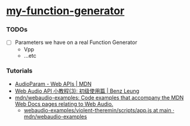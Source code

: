 [my-function-generator](https://dirkarnez.github.io/my-function-generator)
==========================================================================
### TODOs
- [ ] Parameters we have on a real Function Generator
    - Vpp
    - ...etc
### Tutorials
- [AudioParam - Web APIs | MDN](https://developer.mozilla.org/en-US/docs/Web/API/AudioParam)
- [Web Audio API 小教程(3): 初级使用篇 | Benz Leung](https://benzleung.github.io/2017/03/15/Web-Audio-API-Guide-3/)
- [mdn/webaudio-examples: Code examples that accompany the MDN Web Docs pages relating to Web Audio.](https://github.com/mdn/webaudio-examples/tree/main)
    - [webaudio-examples/violent-theremin/scripts/app.js at main · mdn/webaudio-examples](https://github.com/mdn/webaudio-examples/blob/main/violent-theremin/scripts/app.js)